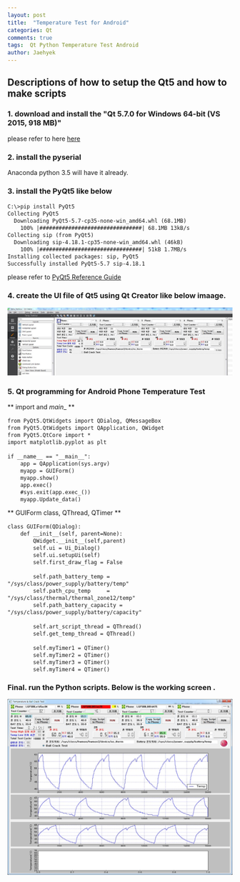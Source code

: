 ```yaml
---
layout: post
title:  "Temperature Test for Android"
categories: Qt
comments: true
tags:  Qt Python Temperature Test Android
author: Jaehyek
---
```

## Descriptions of how to setup the Qt5 and  how to make scripts

### 1. download and install the "Qt 5.7.0 for Windows 64-bit (VS 2015, 918 MB)" 
please refer to here [here](https://www.qt.io/download-open-source/#section-2)

### 2. install the pyserial 
Anaconda python 3.5  will have it already. 

### 3. install the PyQt5 like below
```
C:\>pip install PyQt5
Collecting PyQt5
  Downloading PyQt5-5.7-cp35-none-win_amd64.whl (68.1MB)
    100% |################################| 68.1MB 13kB/s
Collecting sip (from PyQt5)
  Downloading sip-4.18.1-cp35-none-win_amd64.whl (46kB)
    100% |################################| 51kB 1.7MB/s
Installing collected packages: sip, PyQt5
Successfully installed PyQt5-5.7 sip-4.18.1
``` 

please refer to [PyQt5 Reference Guide](http://pyqt.sourceforge.net/Docs/PyQt5/)

### 4. create the UI file of Qt5 using Qt Creator  like below imaage.

![QtUI](/img/Qt/QtUI.jpg)

### 5. Qt programming for Android Phone Temperature Test 

** import and  _main__ **

```
from PyQt5.QtWidgets import QDialog, QMessageBox
from PyQt5.QtWidgets import QApplication, QWidget
from PyQt5.QtCore import *
import matplotlib.pyplot as plt

if __name__ == "__main__":
    app = QApplication(sys.argv)
    myapp = GUIForm()
    myapp.show()
    app.exec()
    #sys.exit(app.exec_())
    myapp.Update_data()
```

** GUIForm class, QThread, QTimer **

```
class GUIForm(QDialog):
    def __init__(self, parent=None):
        QWidget.__init__(self,parent)
        self.ui = Ui_Dialog()
        self.ui.setupUi(self)
        self.first_draw_flag = False
        
        self.path_battery_temp = "/sys/class/power_supply/battery/temp"
        self.path_cpu_temp     = "/sys/class/thermal/thermal_zone12/temp"
        self.path_battery_capacity = "/sys/class/power_supply/battery/capacity"
        
        self.art_script_thread = QThread()
        self.get_temp_thread = QThread()     
           
        self.myTimer1 = QTimer()
        self.myTimer2 = QTimer()
        self.myTimer3 = QTimer()
        self.myTimer4 = QTimer()           
```

### Final. run the Python scripts.  Below is the working screen .

![QtTempTest](/img/Qt/QtTempTest.jpg)

